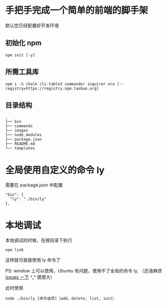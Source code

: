 # 手把手完成一个简单的前端的脚手架

默认您已经配置好开发环境

## 初始化 npm

```shell
npm init [-y]
```

## 所需工具库

```shell
npm i -S chalk cli-table3 commander inquirer ora [--registry=https://registry.npm.taobao.org]
```

## 目录结构

```shell
.
├── bin
├── commands
├── images
├── node_modules
├── package.json
├── README.md
└── templates
```

# 全局使用自定义的命令 ly

需要在 package.json 中配置

```shell
"bin": {
  "ly": "./bin/ly"
},
```

# 本地调试

本地调试的时候，在根目录下执行

```shell
npm link
```

这样就可直接使用 ly 命令了

PS: window 上可以使用，Ubuntu 有问题，使用不了全局的命令 ly, （还请麻烦 [issues 一下][1] ^\_^ 摸摸大）

此时使用

```shell
node ./bin/ly [命令选项]（add，delete, list, init）
```

[1]: https://github.com/lyios8859-1/lyauto/issues
